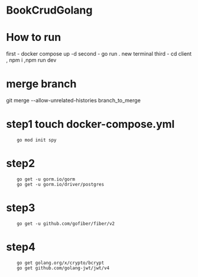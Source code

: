 # BookCrudGolang

# How to run
first - docker compose up -d
second - go run .
new terminal
third - cd client , npm i ,npm run dev

# merge branch
git merge --allow-unrelated-histories branch_to_merge

# step1 touch docker-compose.yml

        go mod init spy
# step2
        go get -u gorm.io/gorm
        go get -u gorm.io/driver/postgres
# step3
        go get -u github.com/gofiber/fiber/v2
# step4
        go get golang.org/x/crypto/bcrypt
        go get github.com/golang-jwt/jwt/v4